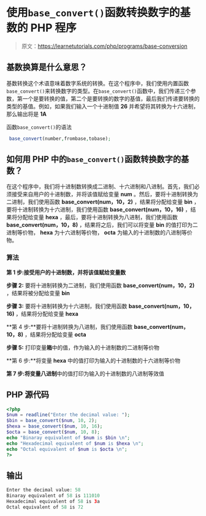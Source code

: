 # 使用`base_convert()`函数转换数字的基数的 PHP 程序

> 原文：<https://learnetutorials.com/php/programs/base-conversion>

## 基数换算是什么意思？

基数转换这个术语意味着数字系统的转换。在这个程序中，我们使用内置函数`base_convert()`来转换数字的类型。在`base_convert()`函数中，我们传递三个参数，第一个是要转换的值，第二个是要转换的数字的基值，最后我们传递要转换的类型的基值。例如，如果我们输入一个十进制值 **26** 并希望将其转换为十六进制，那么输出将是 **1A**

函数`base_convert()`的语法

```php
 base_convert(number,frombase,tobase); 

```

## 如何用 PHP 中的`base_convert()`函数转换数字的基数？

在这个程序中，我们将十进制数转换成二进制、十六进制和八进制。首先，我们必须接受来自用户的十进制数，并将该值赋给变量 **num** 。然后，要将十进制转换为二进制，我们使用函数 **base_convert(num，10，2)** ，结果将分配给变量 **bin** ，要将十进制转换为十六进制，我们使用函数 **base_convert(num，10，16)** ，结果将分配给变量 **hexa** ，最后，要将十进制转换为八进制，我们使用函数 **base_convert(num，10，8)** ，结果将之后，我们可以将变量 **bin** 的值打印为二进制等价物， **hexa** 为十六进制等价物， **octa** 为输入的十进制数的八进制等价物。

### 算法

**第 1 步:**接受用户的十进制数，并将该值赋给变量**数**

**步骤 2:** 要将十进制转换为二进制，我们使用函数 **base_convert(num，10，2)** ，结果将被分配给变量 **bin**

**步骤 3:** 要将十进制转换为十六进制，我们使用函数 **base_convert(num，10，16)** ，结果将分配给变量 **hexa**

**第 4 步:**要将十进制转换为八进制，我们使用函数 **base_convert(num，10，8)** ，结果将分配给变量 **octa**

**步骤 5:** 打印变量**箱**中的值，作为输入的十进制数的二进制等价物

**第 6 步:**将变量 **hexa** 中的值打印为输入的十进制数的十六进制等价物

**第 7 步:**将变量**八进制**中的值打印为输入的十进制数的八进制等效值

## PHP 源代码

```php
<?php
$num = readline("Enter the decimal value: ");
$bin = base_convert($num, 10, 2);
$hexa = base_convert($num, 10, 16);
$octa = base_convert($num, 10, 8);
echo "Binaray equivalent of $num is $bin \n";
echo "Hexadecimal equivalent of $num is $hexa \n";
echo "Octal equivalent of $num is $octa \n";
?>

```

## 输出

```php
Enter the decimal value: 58
Binaray equivalent of 58 is 111010
Hexadecimal equivalent of 58 is 3a
Octal equivalent of 58 is 72
```